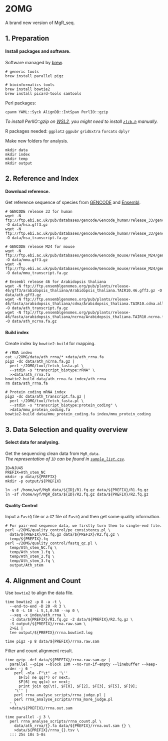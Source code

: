 # 2OMG
A brand new version of MgR_seq.

## 1. Preparation
#### Install packages and software.

Software managed by [brew](https://brew.sh/).
```shell script
# generic tools
brew install parallel pigz

# bioinformatics tools
brew install bowtie2
brew install picard-tools samtools
```

Perl packages:
```shell script
cpanm YAML::Syck AlignDB::IntSpan PerlIO::gzip
``` 
*To install PerlIO::gzip on [WSL2](https://devblogs.microsoft.com/commandline/announcing-wsl-2/), you might need to install [`zlib.h`](http://www.zlib.net/) manually.*

R packages needed:
`ggplot2` `ggpubr` `gridExtra` `forcats` `dplyr`

Make new folders for analysis.
```shell script
mkdir data
mkdir index
mkdir temp
mkdir output
```

## 2. Reference and Index
#### Download reference.
Get reference sequence of species from [GENCODE](https://www.gencodegenes.org/) and [Ensembl](http://plants.ensembl.org/Arabidopsis_thaliana/Info/Index?db=core).
```shell script
# GENCODE release 33 for human
wget -N ftp://ftp.ebi.ac.uk/pub/databases/gencode/Gencode_human/release_33/gencode.v33.annotation.gff3.gz -O data/hsa.gff3.gz
wget -N ftp://ftp.ebi.ac.uk/pub/databases/gencode/Gencode_human/release_33/gencode.v33.transcripts.fa.gz -O data/hsa_transcript.fa.gz

# GENCODE release M24 for mouse
wget -N ftp://ftp.ebi.ac.uk/pub/databases/gencode/Gencode_mouse/release_M24/gencode.vM24.annotation.gff3.gz -O data/mmu.gff3.gz
wget -N ftp://ftp.ebi.ac.uk/pub/databases/gencode/Gencode_mouse/release_M24/gencode.vM24.transcripts.fa.gz -O data/mmu_transcript.fa.gz

# Ensembl release 46 for Arabidopsis thaliana
wget -N ftp://ftp.ensemblgenomes.org/pub/plants/release-46/gff3/arabidopsis_thaliana/Arabidopsis_thaliana.TAIR10.46.gff3.gz -O data/ath.gff3.gz
wget -N ftp://ftp.ensemblgenomes.org/pub/plants/release-46/fasta/arabidopsis_thaliana/cdna/Arabidopsis_thaliana.TAIR10.cdna.all.fa.gz -O data/ath_transcript.fa.gz
wget -N ftp://ftp.ensemblgenomes.org/pub/plants/release-46/fasta/arabidopsis_thaliana/ncrna/Arabidopsis_thaliana.TAIR10.ncrna.fa.gz -O data/ath_ncrna.fa.gz
```

#### Build index
Create index by `bowtie2-build` for mapping.
```shell script
# rRNA index
cat ~/2OMG/data/ath_rrna/* >data/ath_rrna.fa
pigz -dc data/ath_ncrna.fa.gz |
  perl ~/2OMG/tool/fetch_fasta.pl \
  --stdin -s "transcript_biotype:rRNA" \
  >>data/ath_rrna.fa
bowtie2-build data/ath_rrna.fa index/ath_rrna
rm data/ath_rrna.fa

# Protein coding mRNA index
pigz -dc data/ath_transcript.fa.gz |
  perl ~/2OMG/tool/fetch_fasta.pl \
  --stdin -s "transcript_biotype:protein_coding" \
  >data/mmu_protein_coding.fa
bowtie2-build data/mmu_protein_coding.fa index/mmu_protein_coding
```

## 3. Data Selection and quality overview
#### Select data for analysing.
Get the sequencing clean data from `MgR_data`.  
*The representation of `ID` can be found in [`sample_list.csv`](/sample_list.csv).*
```shell script
ID=NJU45
PREFIX=Ath_stem_NC
mkdir -p data/${PREFIX}
mkdir -p output/${PREFIX}

ln -sf /home/wyf/MgR_data/${ID}/R1.fq.gz data/${PREFIX}/R1.fq.gz
ln -sf /home/wyf/MgR_data/${ID}/R2.fq.gz data/${PREFIX}/R2.fq.gz
```

#### Quality Control
Input a `FastQ` file or a `GZ` file of `FastQ` and then get some quality information.
```shell script
# For pair-end sequence data, we firstly turn them to single-end file.
perl ~/2OMG/quality_control/pe_consistency.pl \
  data/${PREFIX}/R1.fq.gz data/${PREFIX}/R2.fq.gz \
  temp/${PREFIX}.fq
perl ~/2OMG/quality_control/fastq_qc.pl \
  temp/Ath_stem_NC.fq \
  temp/Ath_stem_1.fq \
  temp/Ath_stem_2.fq \
  temp/Ath_stem_3.fq \
  output/Ath_stem
```

## 4. Alignment and Count
Use `bowtie2` to align the data file.
```shell script
time bowtie2 -p 8 -a -t \
  --end-to-end -D 20 -R 3 \
  -N 0 -L 10 -i S,1,0.50 --np 0 \
  --xeq -x index/ath_rrna \
  -1 data/${PREFIX}/R1.fq.gz -2 data/${PREFIX}/R2.fq.gz \
  -S output/${PREFIX}/rrna.raw.sam \
  2>&1 |
  tee output/${PREFIX}/rrna.bowtie2.log

time pigz -p 8 data/${PREFIX}/rrna.raw.sam
```
Filter and count alignment result.
```shell script
time gzip -dcf data/${PREFIX}/rrna.raw.sam.gz |
  parallel --pipe --block 10M --no-run-if-empty --linebuffer --keep-order -j 6 '
    perl -nla -F"\t" -e '\''
      $F[5] ne qq(*) or next;
      $F[6] eq qq(=) or next;
      print join qq(\t), $F[0], $F[2], $F[3], $F[5], $F[9];
    '\'' |
    perl rrna_analyse_scripts/rrna_judge.pl |
    perl rrna_analyse_scripts/rrna_more_judge.pl
  ' \
  >data/${PREFIX}/rrna.out.sam

time parallel -j 3 \
  perl rrna_analyse_scripts/rrna_count.pl \
    data/ath_rrna/{}.fa data/${PREFIX}/rrna.out.sam {} \
    >data/${PREFIX}/rrna_{}.tsv \
  ::: 25s 18s 5-8s
```




